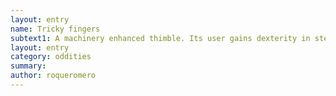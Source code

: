 ```yaml
---
layout: entry 
name: Tricky fingers
subtext1: A machinery enhanced thimble. Its user gains dexterity in stealing and hand crafting actions. Random chance of depletion on each use.
layout: entry
category: oddities
summary: 
author: roqueromero
---
```

